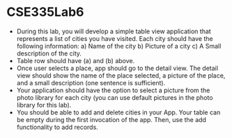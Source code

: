 # CSE335Lab6
+ During this lab, you will develop a simple table view application that represents a list of cities
you have visited.
Each city should have the following information:
a) Name of the city
b) Picture of a city
c) A Small description of the city.
+ Table row should have (a) and (b) above.
+ Once user selects a place, app should go to the detail view. The detail view should show the name
of the place selected, a picture of the place, and a small description (one sentence is sufficient).
+ Your application should have the option to select a picture from the photo library for each city (you
can use default pictures in the photo library for this lab).
+ You should be able to add and delete cities in your App. Your table can be empty during the first
invocation of the app. Then, use the add functionality to add records.
